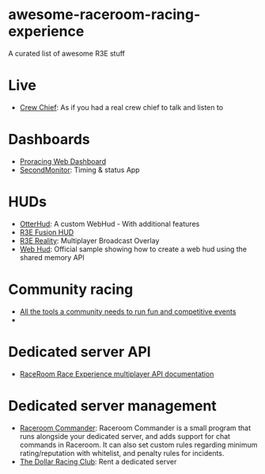 # awesome-raceroom-racing-experience
A curated list of awesome R3E stuff


# Live

* [Crew Chief](http://thecrewchief.org/): As if you had a real crew chief to talk and listen to

# Dashboards

* [Proracing Web Dashboard](http://telemetry.justrace.net/)
* [SecondMonitor](https://forum.sector3studios.com/index.php?threads/secondmonitor-timing-status-app.9587/): Timing & status App

# HUDs

* [OtterHud](https://forum.sector3studios.com/index.php?threads/otterhud-a-custom-webhud-with-additional-features.13152/): A custom WebHud - With additional features
* [R3E Fusion HUD](https://forum.sector3studios.com/index.php?threads/r3e-fusion-hud.12979/)
* [R3E Reality](https://forum.sector3studios.com/index.php?threads/r3e-reality-multiplayer-broadcast-overlay.12061/): Multiplayer Broadcast Overlay
* [Web Hud](https://github.com/sector3studios/webhud): Official sample showing how to create a web hud using the shared memory API

# Community racing

* [All the tools a community needs to run fun and competitive events](https://www.justrace.net/)
* 

# Dedicated server API

* [RaceRoom Race Experience multiplayer API documentation](https://www.notion.so/RaceRoom-Race-Experience-multiplayer-API-documentation-adc61a49f84242f584ea74c9eb034ad3)

# Dedicated server management

* [Raceroom Commander](https://gitlab.com/Koenvh/raceroom-commander): Raceroom Commander is a small program that runs alongside your dedicated server, and adds support for
chat commands in Raceroom. It can also set custom rules regarding minimum rating/reputation with
whitelist, and penalty rules for incidents.
* [The Dollar Racing Club](https://dollarracing.club): Rent a dedicated server
